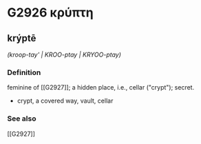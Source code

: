 # G2926 κρύπτη

## krýptē

_(kroop-tay' | KROO-ptay | KRYOO-ptay)_

### Definition

feminine of [[G2927]]; a hidden place, i.e., cellar ("crypt"); secret.

- crypt, a covered way, vault, cellar

### See also

[[G2927]]


